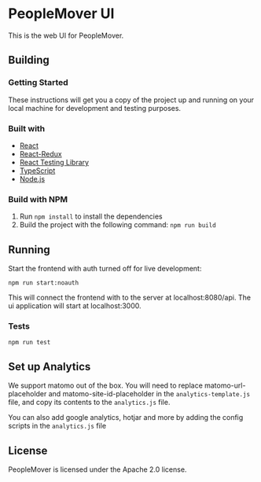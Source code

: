 # PeopleMover UI
This is the web UI for PeopleMover.

## Building

### Getting Started
These instructions will get you a copy of the project up and running on your local machine for development and testing purposes.

### Built with
* [React](https://reactjs.org/)
* [React-Redux](https://react-redux.js.org/)
* [React Testing Library](https://github.com/testing-library/react-testing-library)
* [TypeScript](https://www.typescriptlang.org/)
* [Node.js](https://nodejs.org/en/)

### Build with NPM
1. Run `npm install` to install the dependencies
2. Build the project with the following command: `npm run build`

## Running
Start the frontend with auth turned off for live development:
```
npm run start:noauth
```
This will connect the frontend with to the server at localhost:8080/api.
The ui application will start at localhost:3000.

### Tests

```
npm run test
```

## Set up Analytics
We support matomo out of the box. You will need to replace matomo-url-placeholder 
and matomo-site-id-placeholder in the `analytics-template.js` file, and copy its contents
to the `analytics.js` file.

You can also add google analytics, hotjar and more by adding the config scripts
in the `analytics.js` file

## License

PeopleMover is licensed under the Apache 2.0 license.
